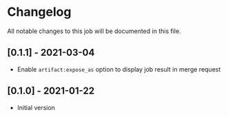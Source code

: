 # Changelog
All notable changes to this job will be documented in this file.

## [0.1.1] - 2021-03-04
* Enable `artifact:expose_as` option to display job result in merge request

## [0.1.0] - 2021-01-22
* Initial version
